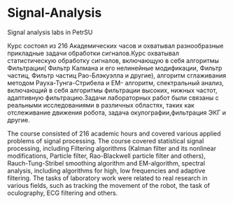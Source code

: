 # Signal-Analysis
Signal analysis labs in PetrSU

Курс состоял из 216 Академических часов и охватывал разнообразные прикладные задачи обработки сигналов.Курс охватывал статистическую обработку сигналов, включающую в себя алгоритмы Фильтрации( Фильтр Калмана и его нелинейные модификации, Фильтр частиц, Фильтр частиц Рао-Блэкуэлла  и другие), алгоритм сглаживания методом Рауха-Тунга-Стрибела и EM- алгоритм, спектральный анализ, включающий в себя алгоритмы фильтрации высоких, нижных частот, адаптивную фильтрацию.Задачи лабораторных работ были связаны с реальными исследованиями в различных областях, таких как отслеживание движения робота, задача окулографии,фильтрация ЭКГ и другие. 


The course consisted of 216 academic hours and covered various applied problems of signal processing. The course covered statistical signal processing, including Filtering algorithms (Kalman filter and its nonlinear modifications, Particle filter, Rao-Blackwell particle filter and others), Rauch-Tung-Stribel smoothing algorithm  and EM-algorithm, spectral analysis, including algorithms for  high, low frequencies and adaptive filtering. The tasks of laboratory work were related to real research in various fields, such as tracking the movement of the robot, the task of oculography, ECG filtering and others.
